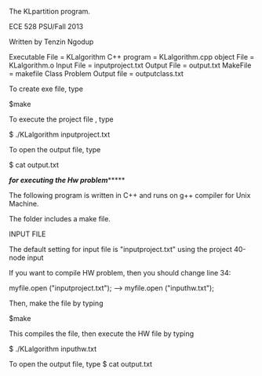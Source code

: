 The KLpartition program.  

ECE 528 
PSU/Fall 2013

Written by Tenzin Ngodup 



Executable File = KLalgorithm
C++ program     = KLalgorithm.cpp
object File     = KLalgorithm.o
Input File      = inputproject.txt
Output File     = output.txt
MakeFile        = makefile
Class Problem Output file = outputclass.txt

To create exe file, type

$make

To execute the project file , type

$ ./KLalgorithm inputproject.txt

To open the output file, type

$ cat output.txt


*****for executing the Hw problem**********


The following program is written in C++ and runs on g++ compiler for Unix 
Machine. 

The folder includes a make file.

INPUT FILE

The default setting for input file is "inputproject.txt" using the project 
40-node input

If you want to compile HW problem, then  you should change line 34: 
     
  
myfile.open ("inputproject.txt"); --> myfile.open ("inputhw.txt");



Then, make the file by typing 

$make 


This compiles the file, then execute the HW file by typing

$ ./KLalgorithm inputhw.txt

To open the output file, type
$ cat output.txt